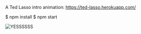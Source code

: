A Ted Lasso intro animation: https://ted-lasso.herokuapp.com/

  $ npm install
  $ npm start

![YESSSSSS](https://p195.p4.n0.cdn.getcloudapp.com/items/DOu9jPQ7/yesss.gif?v=ceea87493a7c20ae4f2310ff9ac6daa8)
